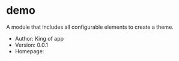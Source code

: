 # demo

A module that includes all configurable elements to create a theme.

- Author: King of app
- Version: 0.0.1
- Homepage:
